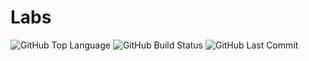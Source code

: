 # Labs
![GitHub Top Language](https://img.shields.io/github/languages/top/e2k-vampyre/Labs?style=for-the-badge)
![GitHub Build Status](https://img.shields.io/github/workflow/status/e2k-vampyre/Labs/CMake?style=for-the-badge)
![GitHub Last Commit](https://img.shields.io/github/last-commit/e2k-vampyre/Labs?style=for-the-badge)

